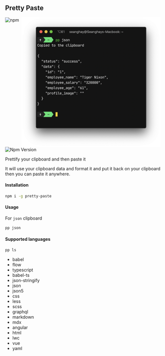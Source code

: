 ## Pretty Paste
<img align="right" width="450" src="https://raw.githubusercontent.com/seanghay/pretty-paste/master/image1.png">

![npm](https://github.com/seanghay/pretty-paste/workflows/npm/badge.svg)
![Npm Version](https://img.shields.io/npm/v/pretty-paste.svg)

Prettify your clipboard and then paste it

It will use your clipboard data and format it and put it back on your clipboard then you can paste it anywhere.


#### Installation

```sh
npm i -g pretty-paste
```

#### Usage

For `json` clipboard

```sh
pp json
```

#### Supported languages

```sh
pp ls
```

* babel
* flow
* typescript
* babel-ts
* json-stringify
* json
* json5
* css
* less
* scss
* graphql
* markdown
* mdx
* angular
* html
* lwc
* vue
* yaml

